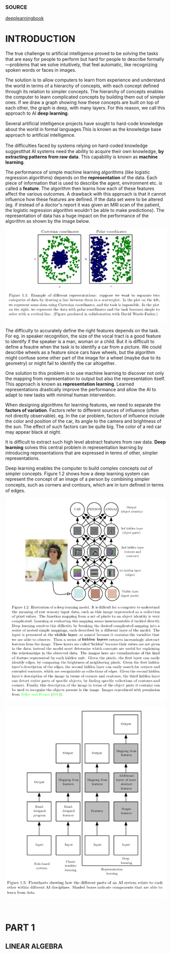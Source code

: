 ### SOURCE
[deeplearningbook](http://www.deeplearningbook.org/) 

# INTRODUCTION

The true challenge to artiﬁcial intelligence proved to be solving
the tasks that are easy for people to perform but hard for people to describe formally—problems that we solve intuitively, that feel automatic, like recognizing spoken words or faces in images.

The solution is to allow computers to learn from experience and understand the world in terms of a hierarchy of concepts, with each concept deﬁned through its relation to simpler concepts. The hierarchy of concepts enables the computer to learn complicated concepts by building them out of simpler ones. If we draw a graph showing how these concepts are built on top of each other, the graph is deep, with many layers. For this reason, we call this approach to AI **deep learning**.

Several artiﬁcial intelligence projects have sought to hard-code knowledge about the world in formal languages.This is known as the knowledge base approach to artiﬁcial intelligence.

The diﬃculties faced by systems relying on hard-coded knowledge suggestthat AI systems need the ability to acquire their own knowledge, **by extracting patterns from raw data**. This capability is known as **machine learning**.

The performance of simple machine learning algorithms (like logistic regression algorithms) depends on the **representation** of the data. Each piece of information that is used to describe the agent, environment etc. is called a **feature**. The algorithm then learns how each of these features affect the various outcomes. A drawback with this approach is that it cannot influence how these features are defined. If the data set were to be altered (eg. if instead of a doctor's report it was given an MRI scan of the patient, the logistic regression algorithm wouldn't be able to make predictions). The representation of data has a huge impact on the performance of the algorithm as shown by the image below.

![Figure 1.1](figure_1.1.png)

The difficulty to accurately define the right features depends on the task. For eg. in speaker recognition, the size of the vocal tract is a good feature to identify if the speaker is a man, woman or a child. But it is difficult to define a feautre when the task is to identify a car from a picture. We could describe wheels as a feature since cars have wheels, but the algorithm might confuse some other part of the image for a wheel (maybe due to its geometry) or might fail to identify the car altogether.

One solution to this problem is to use machine learning to discover not only the mapping from representation to output but also the representation itself. This approach is known as **representation learning**. Learned representations drastically improve the performance and allow the AI to adapt to new tasks with minimal human intervention.
 
When designing algorithms for learning features, we need to separate the **factors of variation**. Factors refer to different sources of influence (often not directly observable). eg. In the car problem, factors of influence include the color and position of the car, its angle to the camera and brightness of the sun. The effect of such factors can be quite big. The color of a red car may appear black at night.

It is difficult to extract such high level abstract features from raw data. **Deep learning** solves this central problem in representation learning by introducing representations that are expressed in terms of other, simpler representations. 

Deep learning enables the computer to build complex concepts out of simpler concepts. Figure 1.2 shows how a deep learning system can represent the concept of an image of a person by combining simpler concepts, such as corners and contours, which are in turn deﬁned in terms of edges.

![Figure 1.2](figure_1.2.png)

![Figure 1.3](figure_1.3.png)

<br>

# PART 1

## LINEAR ALGEBRA

